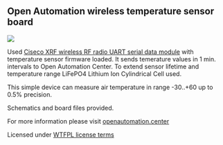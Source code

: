 ## Open Automation wireless temperature sensor board   

![](http://smartcontrol.lt/images/portfolio/S02.jpg)

Used [Ciseco XRF wireless RF radio UART serial data module][] with temperature sensor firmware loaded. It sends temerature values in 1 min. intervals to Open Automation Center. To extend sensor lifetime and temperature range LiFePO4 Lithium Ion Cylindrical Cell used.

  
This simple device can measure air temperature in range -30..+60 up to 0.5% precision. 
  
Schematics and board files provided. 
  
For more information please visit [openautomation.center](http://openautomation.center)

Licensed under [WTFPL license terms](http://www.wtfpl.net/)

[Ciseco XRF wireless RF radio UART serial data module]: http://shop.ciseco.co.uk/xrf-wireless-rf-radio-uart-serial-data-module-xbee-shaped/
